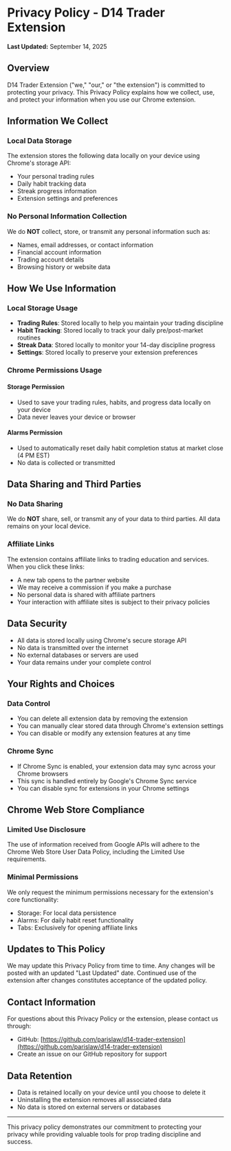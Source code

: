# Privacy Policy - D14 Trader Extension

**Last Updated:** September 14, 2025

## Overview

D14 Trader Extension ("we," "our," or "the extension") is committed to protecting your privacy. This Privacy Policy explains how we collect, use, and protect your information when you use our Chrome extension.

## Information We Collect

### Local Data Storage
The extension stores the following data locally on your device using Chrome's storage API:
- Your personal trading rules
- Daily habit tracking data
- Streak progress information
- Extension settings and preferences

### No Personal Information Collection
We do **NOT** collect, store, or transmit any personal information such as:
- Names, email addresses, or contact information
- Financial account information
- Trading account details
- Browsing history or website data

## How We Use Information

### Local Storage Usage
- **Trading Rules**: Stored locally to help you maintain your trading discipline
- **Habit Tracking**: Stored locally to track your daily pre/post-market routines
- **Streak Data**: Stored locally to monitor your 14-day discipline progress
- **Settings**: Stored locally to preserve your extension preferences

### Chrome Permissions Usage

#### Storage Permission
- Used to save your trading rules, habits, and progress data locally on your device
- Data never leaves your device or browser

#### Alarms Permission
- Used to automatically reset daily habit completion status at market close (4 PM EST)
- No data is collected or transmitted


## Data Sharing and Third Parties

### No Data Sharing
We do **NOT** share, sell, or transmit any of your data to third parties. All data remains on your local device.

### Affiliate Links
The extension contains affiliate links to trading education and services. When you click these links:
- A new tab opens to the partner website
- We may receive a commission if you make a purchase
- No personal data is shared with affiliate partners
- Your interaction with affiliate sites is subject to their privacy policies

## Data Security

- All data is stored locally using Chrome's secure storage API
- No data is transmitted over the internet
- No external databases or servers are used
- Your data remains under your complete control

## Your Rights and Choices

### Data Control
- You can delete all extension data by removing the extension
- You can manually clear stored data through Chrome's extension settings
- You can disable or modify any extension features at any time

### Chrome Sync
- If Chrome Sync is enabled, your extension data may sync across your Chrome browsers
- This sync is handled entirely by Google's Chrome Sync service
- You can disable sync for extensions in your Chrome settings

## Chrome Web Store Compliance

### Limited Use Disclosure
The use of information received from Google APIs will adhere to the Chrome Web Store User Data Policy, including the Limited Use requirements.

### Minimal Permissions
We only request the minimum permissions necessary for the extension's core functionality:
- Storage: For local data persistence
- Alarms: For daily habit reset functionality
- Tabs: Exclusively for opening affiliate links

## Updates to This Policy

We may update this Privacy Policy from time to time. Any changes will be posted with an updated "Last Updated" date. Continued use of the extension after changes constitutes acceptance of the updated policy.

## Contact Information

For questions about this Privacy Policy or the extension, please contact us through:
- GitHub: [https://github.com/parislaw/d14-trader-extension](https://github.com/parislaw/d14-trader-extension)
- Create an issue on our GitHub repository for support

## Data Retention

- Data is retained locally on your device until you choose to delete it
- Uninstalling the extension removes all associated data
- No data is stored on external servers or databases

---

This privacy policy demonstrates our commitment to protecting your privacy while providing valuable tools for prop trading discipline and success.